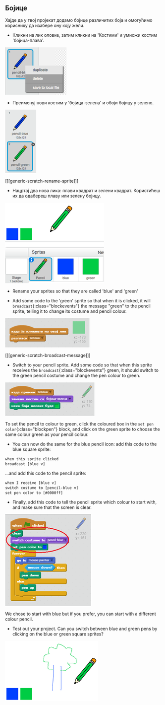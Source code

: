 ## Бојице

Хајде да у твој пројекат додамо бојице различитих боја и омогућимо кориснику да изабере ону коју жели.

+ Кликни на лик оловке, затим кликни на 'Костими' и умножи костим 'бојица-плава'.

![слика екрана](images/paint-blue-duplicate.png)

+ Преименуј нови костим у 'бојица-зелена' и обоји бојицу у зелено.

![слика екрана](images/paint-pencil-green.png)

[[[generic-scratch-rename-sprite]]]

+ Нацртај два нова лика: плави квадрат и зелени квадрат. Користићеш их да одабереш плаву или зелену бојицу.

![слика екрана](images/paint-selectors.png)

+ Rename your sprites so that they are called 'blue' and 'green'

+ Add some code to the 'green' sprite so that when it is clicked, it will `broadcast`{:class="blockevents"} the message "green" to the pencil sprite, telling it to change its costume and pencil colour.

![Broadcast green](images/paint-broadcast-green.png)

[[[generic-scratch-broadcast-message]]]

+ Switch to your pencil sprite. Add some code so that when this sprite receives the `broadcast`{:class="blockevents"} green, it should switch to the green pencil costume and change the pen colour to green.

![Broadcast green](images/broadcast-green.png)

To set the pencil to colour to green, click the coloured box in the `set pen color`{:class="blockpen"} block, and click on the green sprite to choose the same colour green as your pencil colour.

+ You can now do the same for the blue pencil icon: add this code to the blue square sprite:

```blocks
when this sprite clicked
broadcast [blue v]
```

...and add this code to the pencil sprite:

```blocks
when I receive [blue v]
switch costume to [pencil-blue v]
set pen color to [#0000ff]
```

+ Finally, add this code to tell the pencil sprite which colour to start with, and make sure that the screen is clear.

![Start pencil](images/start-pencil.png)

We chose to start with blue but if you prefer, you can start with a different colour pencil.

+ Test out your project. Can you switch between blue and green pens by clicking on the blue or green square sprites?

![слика екрана](images/paint-pens-test.png)